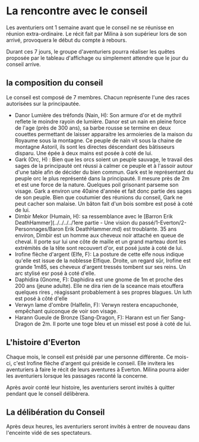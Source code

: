 # La rencontre avec le conseil

Les aventuriers ont 1 semaine avant que le conseil ne se réunisse en réunion extra-ordinaire. Le récit fait par Milina 
à son supérieur lors de son arrivé, provoquera le début du compte à rebours.

Durant ces 7 jours, le groupe d'aventuriers pourra réaliser les quêtes proposée par le tableau d'affichage ou simplement
attendre que le jour du conseil arrive.

## la composition du conseil

Le conseil est composé de 7 membres. Chacun représente l'une des races autorisées sur la principautée. 
-   Danor Lumière des tréfonds (Nain, H): Son armure d'or et de mythril reflete le moindre rayoin de lumière. Danor est un nain en 
pleine force de l'age (près de 300 ans), sa barbe rousse se termine en deux couettes permettant de laisser apparaitre les armoieries de la maison 
du Royaume sous la montagne. Ce peuple de nain vit sous la chaine de montagne Astoril, ils sont les directes déscendant des bâtisseurs 
 disparu. Une épée à deux mains est posée à coté de lui.
-   Gark (Orc, H) : Bien que les orcs soient un peuple sauvage, le travail des sages de la principauté ont réussi à calmer ce peuple et 
à l'assoir autour d'une table afin de décider du bien commun. Gark est le représentant du peuple orc le plus représenté dans la principauté. Il mesure 
près de 2m et est une force de la nature. Quelques poil grisonant parseme son visage. Gark a environ une 40aine d'année et 
fait donc partie des sages de son peuple. Bien que coutumier des réunions du conseil, Gark ne peut cacher son malaise. Un bâton fait d'un bois sombre 
est posé à coté de lui.
-   Dimbir Mekor (Humain, H): sa ressemblance avec le [Barron Erik DeathHammer](../../../../1ere partie - Une vision du passé/1-Everton/2-Personnages/Baron Erik DeathHammer.md) est troublante. 35 ans environ, Dimbir est un homme aux cheveux noir 
attaché en queue de cheval. Il porte sur lui une côte de maille et un grand marteau dont les extrémités de la tête sont recouvert d'or, 
est posé juste à coté de lui.
-   Irofine flèche d'argent (Elfe, F): La posture de cette elfe nous indique qu'elle est issue de la noblesse Elfique. Droite, un regard sûr, Irofine 
est grande 1m85, ses cheveux d'argent tressés tombent sur ses reins. Un arc stylisé esr posé à coté d'elle.
-   Daphidira (Gnome, F): Daphidira est une gnome de 1m et proche des 200 ans (jeune adulte). Elle ne dira rien de la sceance mais etouffera quelques rires 
, réagissant probablement à ses propres blagues. Un luth est posé à côté d'elle
-   Verwyn lame d'ombre (Halfelin, F): Verwyn restera encapuchonée, empêchant quiconque de voir son visage.
-   Harann Gueule de Bronze (Sang-Dragon, F): Harann est un fier Sang-Dragon de 2m. Il porte une toge bleu et un missel est posé à coté de lui.

## L'histoire d'Everton

Chaque mois, le conseil est présidé par une personne différente. Ce mois-ci, c'est Irofine flèche d'argent qui préside le conseil. Elle invitera les 
aventuriers à faire le récit de leurs aventures à Everton. Milina pourra aider les aventuriers lorsque les passages raconté la concerne.

Après avoir conté leur histoire, les aventuriers seront invités à quitter pendant que le conseil délibèrera. 

## La délibération du Conseil

Après deux heures, les aventuriers seront invités à entrer de nouveau dans l'enceinte vidé de ses spectateurs.

